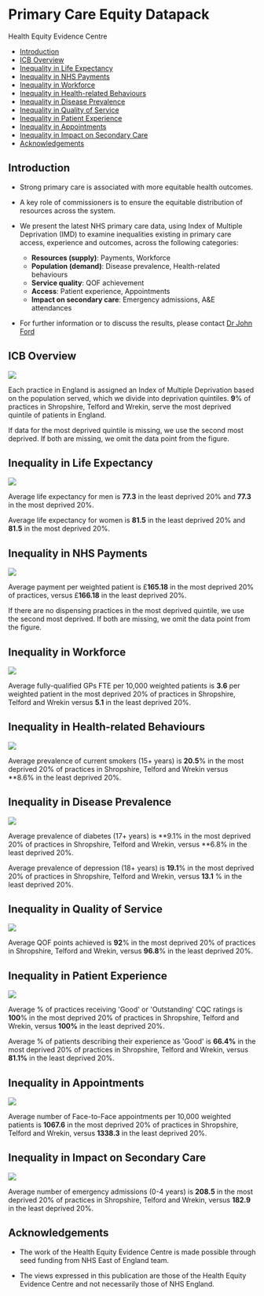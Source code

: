 # Primary Care Equity Datapack
Health Equity Evidence Centre

- [Introduction](#introduction)
- [ICB Overview](#icb-overview)
- [Inequality in Life Expectancy](#inequality-in-life-expectancy)
- [Inequality in NHS Payments](#inequality-in-nhs-payments)
- [Inequality in Workforce](#inequality-in-workforce)
- [Inequality in Health-related
  Behaviours](#inequality-in-health-related-behaviours)
- [Inequality in Disease Prevalence](#inequality-in-disease-prevalence)
- [Inequality in Quality of Service](#inequality-in-quality-of-service)
- [Inequality in Patient Experience](#inequality-in-patient-experience)
- [Inequality in Appointments](#inequality-in-appointments)
- [Inequality in Impact on Secondary
  Care](#inequality-in-impact-on-secondary-care)
- [Acknowledgements](#acknowledgements)

## Introduction

- Strong primary care is associated with more equitable health outcomes.

- A key role of commissioners is to ensure the equitable distribution of
  resources across the system.

- We present the latest NHS primary care data, using Index of Multiple
  Deprivation (IMD) to examine inequalities existing in primary care
  access, experience and outcomes, across the following categories:

  - **Resources (supply)**: Payments, Workforce
  - **Population (demand)**: Disease prevalence, Health-related
    behaviours
  - **Service quality**: QOF achievement
  - **Access**: Patient experience, Appointments
  - **Impact on secondary care**: Emergency admissions, A&E attendances

- For further information or to discuss the results, please contact [Dr
  John Ford](j.a.ford@qmul.ac.uk)

## ICB Overview

![](slides_files/figure-commonmark/overview-1.png)

Each practice in England is assigned an Index of Multiple Deprivation
based on the population served, which we divide into deprivation
quintiles. **9**% of practices in Shropshire, Telford and Wrekin, serve
the most deprived quintile of patients in England.

If data for the most deprived quintile is missing, we use the second
most deprived. If both are missing, we omit the data point from the
figure.

## Inequality in Life Expectancy

![](slides_files/figure-commonmark/Life_Expectancy-1.png)

Average life expectancy for men is **77.3** in the least deprived 20%
and **77.3** in the most deprived 20%.

Average life expectancy for women is **81.5** in the least deprived 20%
and **81.5** in the most deprived 20%.

## Inequality in NHS Payments

![](slides_files/figure-commonmark/payments-1.png)

Average payment per weighted patient is £**165.18** in the most deprived
20% of practices, versus £**166.18** in the least deprived 20%.

If there are no dispensing practices in the most deprived quintile, we
use the second most deprived. If both are missing, we omit the data
point from the figure.

## Inequality in Workforce

![](slides_files/figure-commonmark/workforce-1.png)

Average fully-qualified GPs FTE per 10,000 weighted patients is **3.6**
per weighted patient in the most deprived 20% of practices in
Shropshire, Telford and Wrekin versus **5.1** in the least deprived 20%.

## Inequality in Health-related Behaviours

![](slides_files/figure-commonmark/behaviours-1.png)

Average prevalence of current smokers (15+ years) is **20.5**% in the
most deprived 20% of practices in Shropshire, Telford and Wrekin versus
\*\*8.6% in the least deprived 20%.

## Inequality in Disease Prevalence

![](slides_files/figure-commonmark/prevalence-1.png)

Average prevalence of diabetes (17+ years) is **9.1% in the most
deprived 20% of practices in Shropshire, Telford and Wrekin, versus
**6.8% in the least deprived 20%.

Average prevalence of depression (18+ years) is **19.1**% in the most
deprived 20% of practices in Shropshire, Telford and Wrekin, versus
**13.1** % in the least deprived 20%.

## Inequality in Quality of Service

![](slides_files/figure-commonmark/quality-1.png)

Average QOF points achieved is **92**% in the most deprived 20% of
practices in Shropshire, Telford and Wrekin, versus **96.8**% in the
least deprived 20%.

## Inequality in Patient Experience

![](slides_files/figure-commonmark/exp-1.png)

Average % of practices receiving 'Good' or 'Outstanding' CQC ratings is
**100**% in the most deprived 20% of practices in Shropshire, Telford
and Wrekin, versus **100%** in the least deprived 20%.

Average % of patients describing their experience as 'Good' is **66.4%**
in the most deprived 20% of practices in Shropshire, Telford and Wrekin,
versus **81.1%** in the least deprived 20%.

## Inequality in Appointments

![](slides_files/figure-commonmark/appts-1.png)

Average number of Face-to-Face appointments per 10,000 weighted patients
is **1067.6** in the most deprived 20% of practices in Shropshire,
Telford and Wrekin, versus **1338.3** in the least deprived 20%.

## Inequality in Impact on Secondary Care

![](slides_files/figure-commonmark/secondary-1.png)

Average number of emergency admissions (0-4 years) is **208.5** in the
most deprived 20% of practices in Shropshire, Telford and Wrekin, versus
**182.9** in the least deprived 20%.

## Acknowledgements

- The work of the Health Equity Evidence Centre is made possible through
  seed funding from NHS East of England team.

- The views expressed in this publication are those of the Health Equity
  Evidence Centre and not necessarily those of NHS England.

